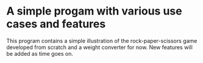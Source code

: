 # A simple progam with various use cases and features
This program contains a simple illustration of the rock-paper-scissors game developed from scratch and a weight converter for now. New features will be added as time goes on.
